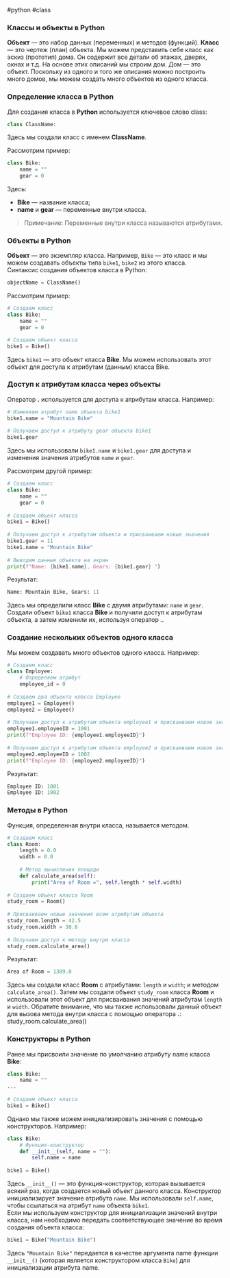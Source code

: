 #python #class
### Классы и объекты в Python
**Объект** — это набор данных (переменных) и методов (функций). **Класс** — это чертеж (план) объекта. Мы можем представить себе класс как эскиз (прототип) дома. Он содержит все детали об этажах, дверях, окнах и т.д. На основе этих описаний мы строим дом. Дом — это объект. Поскольку из одного и того же описания можно построить много домов, мы можем создать много объектов из одного класса.
### **Определение класса в Python**
Для создания класса в **Python** используется ключевое слово class:
```python
class ClassName:
```
Здесь мы создали класс с именем **ClassName**.

Рассмотрим пример:
```python
class Bike:
    name = ""
    gear = 0
```
Здесь:
* **Bike** — название класса;
* **name** и **gear** — переменные внутри класса.
> Примечание: Переменные внутри класса называются атрибутами.
### **Объекты в Python**
**Объект** — это экземпляр класса. Например, `Bike` — это класс и мы можем создавать объекты типа `bike1`, `bike2` из этого класса.  
Синтаксис создания объектов класса в Python:
```python
objectName = ClassName()
```
Рассмотрим пример:
```python
# Создаем класс
class Bike:
    name = ""
    gear = 0

# Создаем объект класса
bike1 = Bike()
```
Здесь `bike1` — это объект класса **Bike**. Мы можем использовать этот объект для доступа к атрибутам (данным) класса Bike.  
### **Доступ к атрибутам класса через объекты**
Оператор **.** используется для доступа к атрибутам класса. Например:
```python
# Изменяем атрибут name объекта bike1
bike1.name = "Mountain Bike"
 
# Получаем доступ к атрибуту gear объекта bike1
bike1.gear
```
Здесь мы использовали `bike1.name` и `bike1.gear` для доступа и изменения значения атрибутов `name` и `gear`.  

Рассмотрим другой пример:
```python
# Создаем класс
class Bike:
    name = ""
    gear = 0
 
# Создаем объект класса
bike1 = Bike()
 
# Получаем доступ к атрибутам объекта и присваиваем новые значения
bike1.gear = 11
bike1.name = "Mountain Bike"
 
# Выводим данные объекта на экран
print(f"Name: {bike1.name}, Gears: {bike1.gear} ")
```
Результат:
```python
Name: Mountain Bike, Gears: 11
```
Здесь мы определили класс **Bike** с двумя атрибутами: `name` и `gear`. Cоздали объект `bike1` класса **Bike** и получили доступ к атрибутам объекта, а затем изменили их, используя оператор ..
### **Создание нескольких объектов одного класса**
Мы можем создавать много объектов одного класса. Например:
```python
# Создаем класс
class Employee:
    # Определяем атрибут 
    employee_id = 0
 
# Создаем два объекта класса Employee
employee1 = Employee()
employee2 = Employee()
 
# Получаем доступ к атрибутам объекта employee1 и присваиваем новое значение
employee1.employeeID = 1001
print(f"Employee ID: {employee1.employeeID}")
 
# Получаем доступ к атрибутам объекта employee2 и присваиваем новое значение
employee2.employeeID = 1002
print(f"Employee ID: {employee2.employeeID}")
```
Результат:
```python
Employee ID: 1001
Employee ID: 1002 
```
### **Методы в Python**
Функция, определенная внутри класса, называется методом.
```python
# Создаем класс
class Room:
    length = 0.0
    width = 0.0
    
    # Метод вычисления площади
    def calculate_area(self):
        print("Area of Room =", self.length * self.width)
 
# Создаем объект класса Room
study_room = Room()
 
# Присваиваем новые значения всем атрибутам объекта
study_room.length = 42.5
study_room.width = 30.8
 
# Получаем доступ к методу внутри класса
study_room.calculate_area()
```
Результат:
```python
Area of Room = 1309.0
```
Здесь мы создали класс **Room** с атрибутами: `length` и `width`; и методом `calculate_area()`. Затем мы создали объект `study_room` класса **Room** и использовали этот объект для присваивания значений атрибутам `length` и `width`. Обратите внимание, что мы также использовали данный объект для вызова метода внутри класса с помощью оператора **.**:
study_room.calculate_area()

### **Конструкторы в Python**
Ранее мы присвоили значение по умолчанию атрибуту name класса **Bike**:
```python
class Bike:
    name = ""
...
 
# Создаем объект класса
bike1 = Bike()
```
Однако мы также можем инициализировать значения с помощью конструкторов. Например:
```python
class Bike:
    # Функция-конструктор    
    def __init__(self, name = ""):
        self.name = name
 
bike1 = Bike()
```
Здесь `__init__()` — это функция-конструктор, которая вызывается всякий раз, когда создается новый объект данного класса. Конструктор инициализирует значение атрибута `name`. Мы использовали `self.name`, чтобы ссылаться на атрибут `name` объекта `bike1`.  
Если мы используем конструктор для инициализации значений внутри класса, нам необходимо передать соответствующее значение во время создания объекта класса:
```python
bike1 = Bike("Mountain Bike")
```
Здесь `"Mountain Bike"` передается в качестве аргумента name функции `__init__()` (которая является конструктором класса `Bike`) для инициализации атрибута name.
